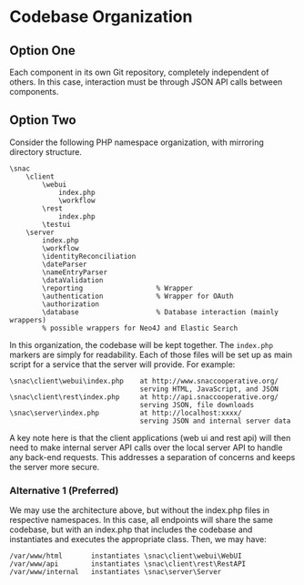 # Codebase Organization

## Option One

Each component in its own Git repository, completely independent of others.  In this case, interaction must be through JSON API calls between components.

## Option Two

Consider the following PHP namespace organization, with mirroring directory structure.

```
\snac
    \client
        \webui
            index.php
            \workflow
        \rest
            index.php
        \testui
    \server
        index.php
        \workflow
        \identityReconciliation
        \dateParser
        \nameEntryParser
        \dataValidation
        \reporting                  % Wrapper
        \authentication             % Wrapper for OAuth
        \authorization
        \database                   % Database interaction (mainly wrappers)
        % possible wrappers for Neo4J and Elastic Search
```

In this organization, the codebase will be kept together.  The `index.php` markers are simply for readability.  Each of those files will be set up as main script for a service that the server will provide.  For example:

```
\snac\client\webui\index.php    at http://www.snaccooperative.org/
                                serving HTML, JavaScript, and JSON
\snac\client\rest\index.php     at http://api.snaccooperative.org/
                                serving JSON, file downloads
\snac\server\index.php          at http://localhost:xxxx/
                                serving JSON and internal server data
```

A key note here is that the client applications (web ui and rest api) will then need to make internal server API calls over the local server API to handle any back-end requests.  This addresses a separation of concerns and keeps the server more secure.

### Alternative 1 (Preferred)

We may use the architecture above, but without the index.php files in respective namespaces.  In this case, all endpoints will share the same codebase, but with an index.php that includes the codebase and instantiates and executes the appropriate class.  Then, we may have:

```
/var/www/html       instantiates \snac\client\webui\WebUI
/var/www/api        instantiates \snac\client\rest\RestAPI
/var/www/internal   instantiates \snac\server\Server
```
